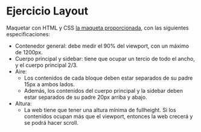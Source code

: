 # Ejercicio Layout

Maquetar con HTML y CSS [la maqueta proporcionada](https://github.com/isdi-coders-2022/bootcamp-202201-bcn/tree/master/week1/exercises/exercise-css-layout/layout.png), con las siguientes especificaciones:

- Contenedor general: debe medir el 90% del viewport, con un máximo de 1200px.
- Cuerpo principal y sidebar: tiene que ocupar un tercio de todo el ancho, y el cuerpo principal 2/3.
- Aire:
  - Los contenidos de cada bloque deben estar separados de su padre 15px a ambos lados.
  - Además, los contenidos del cuerpo principal y la sidebar deben estar separados de su padre 20px arriba y abajo.
- Altura:
  - La web tiene que tener una altura mínima de fullheight. Si los contenidos ocupan más que el viewport, entonces la web crecerá y se podrá hacer scroll.
